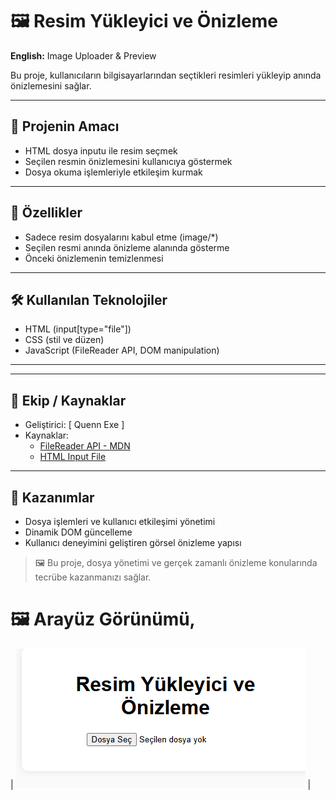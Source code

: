 # 🖼️ Resim Yükleyici ve Önizleme  
**English:** Image Uploader & Preview

Bu proje, kullanıcıların bilgisayarlarından seçtikleri resimleri yükleyip anında önizlemesini sağlar.

---

## 🎯 Projenin Amacı

- HTML dosya inputu ile resim seçmek
- Seçilen resmin önizlemesini kullanıcıya göstermek
- Dosya okuma işlemleriyle etkileşim kurmak

---

## 🚀 Özellikler

- Sadece resim dosyalarını kabul etme (image/*)
- Seçilen resmi anında önizleme alanında gösterme
- Önceki önizlemenin temizlenmesi

---

## 🛠️ Kullanılan Teknolojiler

- HTML (input[type="file"])
- CSS (stil ve düzen)
- JavaScript (FileReader API, DOM manipulation)

---


---

## 👥 Ekip / Kaynaklar

- Geliştirici: [ Quenn Exe ]
- Kaynaklar:
  - [FileReader API - MDN](https://developer.mozilla.org/en-US/docs/Web/API/FileReader)
  - [HTML Input File](https://developer.mozilla.org/en-US/docs/Web/HTML/Element/input/file)

---

## 📌 Kazanımlar

- Dosya işlemleri ve kullanıcı etkileşimi yönetimi
- Dinamik DOM güncelleme
- Kullanıcı deneyimini geliştiren görsel önizleme yapısı

> 🖼️ Bu proje, dosya yönetimi ve gerçek zamanlı önizleme konularında tecrübe kazanmanızı sağlar.

# 🖼️ Arayüz Görünümü,

| ![light](docs/ss.png) |